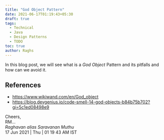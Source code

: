 ```yaml
---
title: "God Object Pattern"
date: 2021-06-17T01:19:43+05:30
draft: true
tags:
  - Technical
  - Java
  - Design Patterns
  - TODO
toc: true
author: Raghs
---
```


In this blog post, we will see what is a *God Object* Pattern and its pitfalls and how can we avoid it. 

<!--more-->

## References 

* https://www.wikiwand.com/en/God_object
* https://blog.devgenius.io/code-smell-14-god-objects-b84b75b702?gi=5c1ed08498e9

Cheers,\
RM...\
_Raghavan alias Saravanan Muthu_\
17 Jun 2021 | Thu | 01 19 43 AM IST
